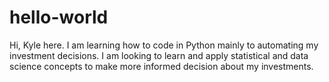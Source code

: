 # hello-world

Hi, Kyle here. I am learning how to code in Python mainly to automating my investment decisions. 
I am looking to learn and apply statistical and data science concepts to make more informed decision about my investments.
